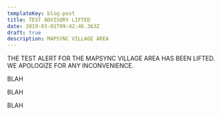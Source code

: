 ```yaml
---
templateKey: blog-post
title: TEST ADVISORY LIFTED
date: 2019-03-01T09:42:46.363Z
draft: true
description: MAPSYNC VILLAGE AREA
---
```

THE TEST ALERT FOR THE MAPSYNC VILLAGE AREA HAS BEEN LIFTED. WE APOLOGIZE FOR ANY INCONVENIENCE.

BLAH

BLAH

BLAH
